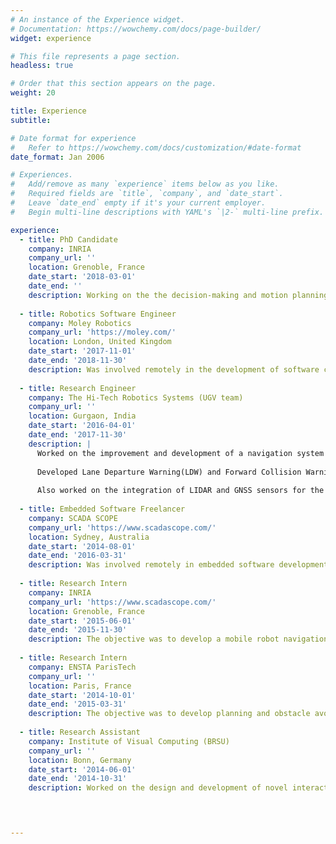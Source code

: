 ```yaml
---
# An instance of the Experience widget.
# Documentation: https://wowchemy.com/docs/page-builder/
widget: experience

# This file represents a page section.
headless: true

# Order that this section appears on the page.
weight: 20

title: Experience
subtitle:

# Date format for experience
#   Refer to https://wowchemy.com/docs/customization/#date-format
date_format: Jan 2006

# Experiences.
#   Add/remove as many `experience` items below as you like.
#   Required fields are `title`, `company`, and `date_start`.
#   Leave `date_end` empty if it's your current employer.
#   Begin multi-line descriptions with YAML's `|2-` multi-line prefix.

experience:
  - title: PhD Candidate
    company: INRIA
    company_url: ''
    location: Grenoble, France
    date_start: '2018-03-01'
    date_end: ''
    description: Working on the the decision-making and motion planning aspects of autonomous vehicle navigation using Deep Reinforcement Learning (DRL). The focus is on crowded urban environments with pedestrians and other vehicles.
    
  - title: Robotics Software Engineer
    company: Moley Robotics
    company_url: 'https://moley.com/'
    location: London, United Kingdom
    date_start: '2017-11-01'
    date_end: '2018-11-30'
    description: Was involved remotely in the development of software components for a robotic kitchen.
    
  - title: Research Engineer
    company: The Hi-Tech Robotics Systems (UGV team)
    company_url: ''
    location: Gurgaon, India
    date_start: '2016-04-01'
    date_end: '2017-11-30'
    description: |
      Worked on the improvement and development of a navigation system for an outdoor autonomous shuttle.
      
      Developed Lane Departure Warning(LDW) and Forward Collision Warning(FCW) functionalities based on image processing for an Advanced Driver Assistance System(ADAS).
      
      Also worked on the integration of LIDAR and GNSS sensors for the autonomous shuttle.
      
  - title: Embedded Software Freelancer
    company: SCADA SCOPE
    company_url: 'https://www.scadascope.com/'
    location: Sydney, Australia
    date_start: '2014-08-01'
    date_end: '2016-03-31'
    description: Was involved remotely in embedded software development for an IOT based monitoring system. The project was a commercial water pressure and volume monitoring system for automated maintenance, warning and response alerts by Internet and SMS services.
    
  - title: Research Intern
    company: INRIA
    company_url: 'https://www.scadascope.com/'
    location: Grenoble, France
    date_start: '2015-06-01'
    date_end: '2015-11-30'
    description: The objective was to develop a mobile robot navigation system which could generate and execute plans for pushing an object in situations where a robot cannot navigate by just avoiding objects and has to reposition an object to find a path to its goal.
    
  - title: Research Intern
    company: ENSTA ParisTech
    company_url: ''
    location: Paris, France
    date_start: '2014-10-01'
    date_end: '2015-03-31'
    description: The objective was to develop planning and obstacle avoidance strategies that take the type of objects into account to be able to react(navigate) differently as a function of the context. 
    
  - title: Research Assistant
    company: Institute of Visual Computing (BRSU)
    company_url: ''
    location: Bonn, Germany
    date_start: '2014-06-01'
    date_end: '2014-10-31'
    description: Worked on the design and development of novel interactive devices for 2D and 3D interaction. Specifically, the work encompassed the rapid prototyping of devices and interaction techniques using sensor and actuators controlled over Arduino and Unity3D.



      
---
```

